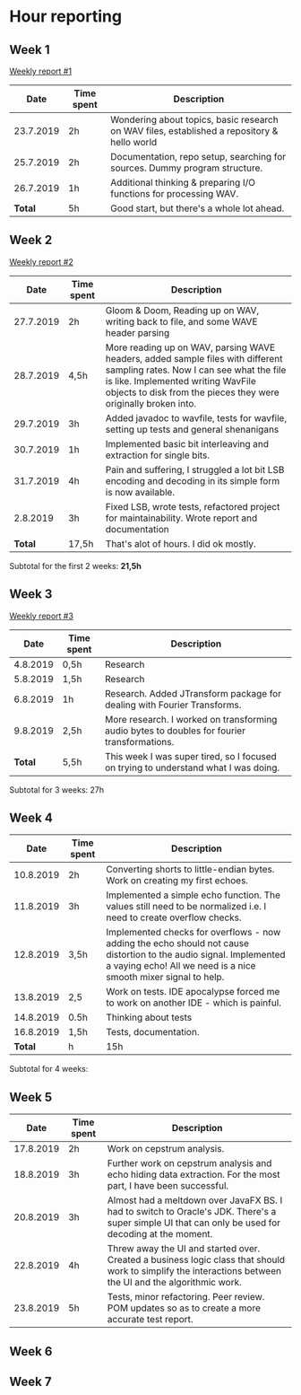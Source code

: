 # Hour reporting


## Week 1

[Weekly report #1](/documentation/report1.md)

| Date | Time spent | Description |
|-|-|-|
| 23.7.2019 | 2h | Wondering about topics, basic research on WAV files, established a repository & hello world |
| 25.7.2019 | 2h | Documentation, repo setup, searching for sources. Dummy program structure. |
| 26.7.2019| 1h | Additional thinking & preparing I/O functions for processing WAV. |
| __Total__ | 5h | Good start, but there's a whole lot ahead. |

## Week 2

[Weekly report #2](/documentation/report2.md)

| Date | Time spent | Description |
|-|-|-|
| 27.7.2019 | 2h | Gloom & Doom, Reading up on WAV, writing back to file, and some WAVE header parsing |
| 28.7.2019 | 4,5h | More reading up on WAV, parsing WAVE headers, added sample files with different sampling rates. Now I can see what the file is like. Implemented writing WavFile objects to disk from the pieces they were originally broken into. |
| 29.7.2019 | 3h | Added javadoc to wavfile, tests for wavfile, setting up tests and general shenanigans |
| 30.7.2019 | 1h | Implemented basic bit interleaving and extraction for single bits. |
| 31.7.2019 | 4h | Pain and suffering, I struggled a lot bit LSB encoding and decoding in its simple form is now available. |
| 2.8.2019 | 3h | Fixed LSB, wrote tests, refactored project for maintainability. Wrote report and documentation |
| __Total__ | 17,5h | That's alot of hours. I did ok mostly. |

Subtotal for the first 2 weeks: __21,5h__

## Week 3

[Weekly report #3](/documentation/report3.md)

| Date | Time spent | Description |
|-|-|-|
| 4.8.2019 | 0,5h | Research |
| 5.8.2019 | 1,5h | Research |
| 6.8.2019 | 1h| Research. Added JTransform package for dealing with Fourier Transforms. |
| 9.8.2019 | 2,5h | More research. I worked on transforming audio bytes to doubles for fourier transformations. |
| __Total__ | 5,5h | This week I was super tired, so I focused on trying to understand what I was doing. |

Subtotal for 3 weeks: 27h


## Week 4

| Date | Time spent | Description |
|-|-|-|
| 10.8.2019 | 2h | Converting shorts to little-endian bytes. Work on creating my first echoes. |
| 11.8.2019 | 3h | Implemented a simple echo function. The values still need to be normalized i.e. I need to create overflow checks. |
| 12.8.2019 | 3,5h | Implemented checks for overflows - now adding the echo should not cause distortion to the audio signal. Implemented a vaying echo! All we need is a nice smooth mixer signal to help. |
| 13.8.2019 | 2,5 | Work on tests. IDE apocalypse forced me to work on another IDE - which is painful. |
| 14.8.2019 | 0.5h | Thinking about tests |
| 16.8.2019 | 1,5h | Tests, documentation. |
| __Total__ | h | 15h |

Subtotal for 4 weeks: 


## Week 5

| Date | Time spent | Description |
|-|-|-|
| 17.8.2019 | 2h | Work on cepstrum analysis. |
| 18.8.2019 | 3h | Further work on cepstrum analysis and echo hiding data extraction. For the most part, I have been successful. |
| 20.8.2019 | 3h | Almost had a meltdown over JavaFX BS. I had to switch to Oracle's JDK. There's a super simple UI that can only be used for decoding at the moment. |
| 22.8.2019 | 4h | Threw away the UI and started over. Created a business logic class that should work to simplify the interactions between the UI and the algorithmic work. |
| 23.8.2019 | 5h | Tests, minor refactoring. Peer review. POM updates so as to create a more accurate test report. |

## Week 6

## Week 7